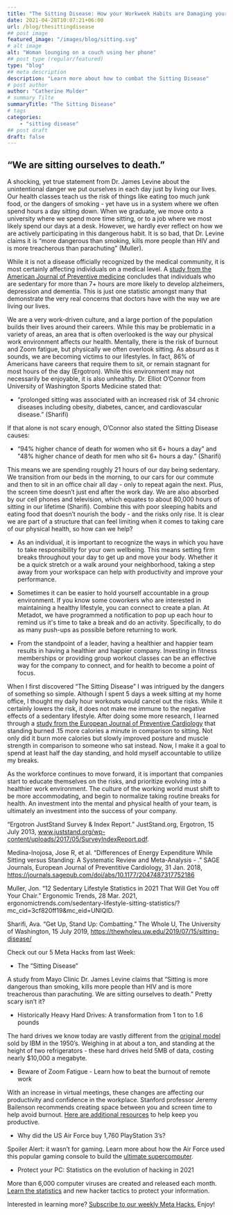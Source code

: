 ```yaml
---
title: "The Sitting Disease: How your Workweek Habits are Damaging your Health"
date: 2021-04-28T10:07:21+06:00
url: /blog/thesittingdisease
## post image
featured_image: "/images/blog/sitting.svg"
# alt image
alt: "Woman lounging on a couch using her phone"
## post type (regular/featured)
type: "blog"
## meta description
description: "Learn more about how to combat the Sitting Disease"
# post author
author: "Catherine Mulder"
# summary Tilte
summaryTitle: "The Sitting Disease"
# tags
categories:
    - "sitting disease"
## post draft
draft: false
---
```


## “We are sitting ourselves to death.”

A shocking, yet true statement from Dr. James Levine about the unintentional danger we put ourselves in each day just by living our lives. Our health classes teach us the risk of things like eating too much junk food, or the dangers of smoking - yet have us in a system where we often spend hours a day sitting down. When we graduate, we move onto a university where we spend more time sitting, or to a job where we most likely spend our days at a desk. However, we hardly ever reflect on how we are actively participating in this dangerous habit.
It is so bad, that Dr. Levine claims it is “more dangerous than smoking, kills more people than HIV and is more treacherous than parachuting” (Muller).

While it is not a disease officially recognized by the medical community, it is most certainly affecting individuals on a medical level. A [study from the American Journal of Preventive medicine](https://www.ajpmonline.org/article/S0749-3797(13)00319-X/abstract) concludes that individuals who are sedentary for more than 7+ hours are more likely to develop alzheimers, depression and dementia. This is just one statistic amongst many that demonstrate the very real concerns that doctors have with the way we are living our lives.

We are a very work-driven culture, and a large portion of the population builds their lives around their careers. While this may be problematic in a variety of areas, an area that is often overlooked is the way our physical work environment affects our health. Mentally, there is the risk of burnout and Zoom fatigue, but physically we often overlook sitting. As absurd as it sounds, we are becoming victims to our lifestyles. In fact, 86% of Americans have careers that require them to sit, or remain stagnant for most hours of the day (Ergotron). While this environment may not necessarily be enjoyable, it is also unhealthy. Dr. Elliot O’Connor from University of Washington Sports Medicine stated that:

- “prolonged sitting was associated with an increased risk of 34 chronic diseases including obesity, diabetes, cancer, and cardiovascular disease.” (Sharifi)

If that alone is not scary enough, O’Connor also stated the Sitting Disease causes:

- “94% higher chance of death for women who sit 6+ hours a day” and "48% higher chance of death for men who sit 6+ hours a day.” (Sharifi)

This means we are spending roughly 21 hours of our day being sedentary. We transition from our beds in the morning, to our cars for our commute and then to sit in an office chair all day - only to repeat again the next. Plus, the screen time doesn’t just end after the work day. We are also absorbed by our cell phones and television, which equates to about 80,000 hours of sitting in our lifetime (Sharifi). Combine this with poor sleeping habits and eating food that doesn’t nourish the body - and the risks only rise. It is clear we are part of a structure that can feel limiting when it comes to taking care of our physical health, so how can we help?

- As an individual, it is important to recognize the ways in which you have to take responsibility for your own wellbeing. This means setting firm breaks throughout your day to get up and move your body. Whether it be a quick stretch or a walk around your neighborhood, taking a step away from your workspace can help with productivity and improve your performance.

- Sometimes it can be easier to hold yourself accountable in a group environment. If you know some coworkers who are interested in maintaining a healthy lifestyle, you can connect to create a plan. At Metadot, we have programmed a notification to pop up each hour to remind us it's time to take a break and do an activity. Specifically, to do as many push-ups as possible before returning to work.

- From the standpoint of a leader, having a healthier and happier team results in having a healthier and happier company. Investing in fitness memberships or providing group workout classes can be an effective way for the company to connect, and for health to become a point of focus.

When I first discovered “The Sitting Disease” I was intrigued by the dangers of something so simple. Although I spent 5 days a week sitting at my home office, I thought my daily hour workouts would cancel out the risks. While it certainly lowers the risk, it does not make me immune to the negative effects of a sedentary lifestyle. After doing some more research, I learned through a [study from the European Journal of Preventive Cardiology](https://journals.sagepub.com/doi/10.1177/2047487317752186) that standing burned .15 more calories a minute in comparison to sitting. Not only did it burn more calories but slowly improved posture and muscle strength in comparison to someone who sat instead. Now, I make it a goal to spend at least half the day standing, and hold myself accountable to utilize my breaks.

As the workforce continues to move forward, it is important that companies start to educate themselves on the risks, and prioritize evolving into a healthier work environment. The culture of the working world must shift to be more accommodating, and begin to normalize taking routine breaks for health. An investment into the mental and physical health of your team, is ultimately an investment into the success of your company.

“Ergotron JustStand Survey &amp; Index Report.” JustStand.org, Ergotron, 15 July 2013, www.juststand.org/wp-content/uploads/2017/05/SurveyIndexReport.pdf. 

Medina-Inojosa, Jose R, et al. “Differences of Energy Expenditure While Sitting versus Standing: A Systematic Review and Meta-Analysis -  .” SAGE Journals, European Journal of Preventitive Cardiology, 31 Jan. 2018, https://journals.sagepub.com/doi/abs/10.1177/2047487317752186

Muller, Jon. “12 Sedentary Lifestyle Statistics in 2021 That Will Get You off Your Chair.” Ergonomic Trends, 28 Mar. 2021, ergonomictrends.com/sedentary-lifestyle-sitting-statistics/?mc_cid=3cf820ff19&amp;mc_eid=UNIQID. 

Sharifi, Ava. “Get Up, Stand Up: Combatting.” The Whole U, The University of Washington, 15 July 2019, https://thewholeu.uw.edu/2019/07/15/sitting-disease/ 

Check out our 5 Meta Hacks from last Week:

- The “Sitting Disease”

A study from Mayo Clinic Dr. James Levine claims that “Sitting is more dangerous than smoking, kills more people than HIV and is more treacherous
than parachuting. We are sitting ourselves to death.” Pretty scary isn’t it?

- Historically Heavy Hard Drives: A transformation from 1 ton to 1.6 pounds

The hard drives we know today are vastly different from the [original model](https://thinkcomputers.org/the-history-of-the-hard-drive/?mc_cid=3cf820ff19&mc_eid=UNIQID) sold by IBM in the 1950’s. Weighing in at about a ton, and standing at the height of two refrigerators - these hard drives held 5MB of data, costing nearly $10,000 a megabyte.

- Beware of Zoom Fatigue - Learn how to beat the burnout of remote work

With an increase in virtual meetings, these changes are affecting our productivity and confidence in the workplace. Stanford professor Jeremy Bailenson recommends creating space between you and screen time to help avoid burnout. [Here are additional resources](https://metadot.com/blog/zoomfatigue/?mc_cid=3cf820ff19&mc_eid=UNIQID) to help keep you productive.

- Why did the US Air Force buy 1,760 PlayStation 3’s?

Spoiler Alert: it wasn’t for gaming. Learn more about how the Air Force used this popular gaming console to build the [ultimate supercomputer](https://phys.org/news/2010-12-air-playstation-3s-supercomputer.html?mc_cid=3cf820ff19&mc_eid=UNIQID#:~:text=US%20Air%20Force%20connects%201%2C760%20PlayStation%203's%20to%20build%20supercomputer,-by%20Lisa%20Zyga&text=The%20Condor%20Cluster%20consists%20of,of%20Defense's%20fastest%20interactive%20computer).

- Protect your PC: Statistics on the evolution of hacking in 2021

More than 6,000 computer viruses are created and released each month. [Learn the statistics](https://www.comparitech.com/antivirus/malware-statistics-facts/?mc_cid=3cf820ff19&mc_eid=UNIQID) and new hacker tactics to protect your information.

Interested in learning more? [Subscribe to our weekly Meta Hacks.](https://www.daskeyboard.com/5-meta-hacks/) Enjoy! 
